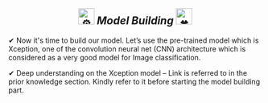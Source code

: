 <h2 align="center"><picture>
  <source srcset="https://fonts.gstatic.com/s/e/notoemoji/latest/2699_fe0f/512.webp" type="image/webp">
  <img src="https://fonts.gstatic.com/s/e/notoemoji/latest/2699_fe0f/512.gif" alt="⚙" width="32" height="32">
</picture><i>Model Building</i>
<picture>
  <source srcset="https://fonts.gstatic.com/s/e/notoemoji/latest/1f340/512.webp" type="image/webp">
  <img src="https://fonts.gstatic.com/s/e/notoemoji/latest/1f340/512.gif" alt="🍀" width="32" height="32">
</picture></h2>

✔ Now it's time to build our model. Let’s use the pre-trained model which is Xception, one of the convolution neural net (CNN) architecture which is considered as a very good model for Image classification.




✔ Deep understanding on the Xception model – Link is referred to in the prior knowledge section. Kindly refer to it before starting the model building part.
